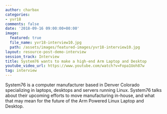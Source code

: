 ```yaml
---
author: charbax
categories:
- yvr18
comments: false
date: '2018-09-16 09:00:00+00:00'
image:
  featured: true
  file_name: yvr18-interview10.jpg
  path: /assets/images/featured-images/yvr18-interview10.jpg
layout: resource-post-demo-interview
session_track: Interview
title: System76 wants to make a high-end Arm Laptop and Desktop
youtube_video_url: https://www.youtube.com/watch?v=Fopa1Uoh87w
tag: interview
---
```

System76 is a computer manufacturer based in Denver Colorado specializing in laptops, desktops and servers running Linux. System76 talks about their upcoming efforts to move manufacturing in-house, and what that may mean for the future of the Arm Powered Linux Laptop and Desktop.